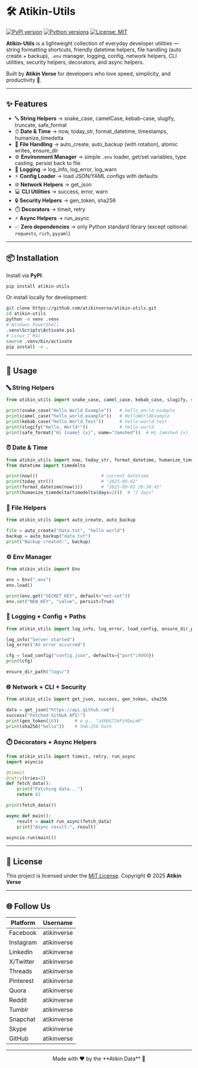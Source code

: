 # 🛠️ Atikin-Utils

[![PyPI version](https://img.shields.io/pypi/v/atikin-utils.svg)](https://pypi.org/project/atikin-utils/)
[![Python versions](https://img.shields.io/pypi/pyversions/atikin-utils.svg)](https://pypi.org/project/atikin-utils/)
[![License: MIT](https://img.shields.io/badge/License-MIT-blue.svg)](LICENSE)

**Atikin-Utils** is a lightweight collection of everyday developer utilities —
string formatting shortcuts, friendly datetime helpers, file handling (auto create + backup), `.env` manager, logging, config, network helpers, CLI utilities, security helpers, decorators, and async helpers.

Built by **Atikin Verse** for developers who love speed, simplicity, and productivity 🚀.

---

## ✨ Features

* 🔤 **String Helpers** → snake\_case, camelCase, kebab-case, slugify, truncate, safe\_format
* ⏰ **Date & Time** → now, today\_str, format\_datetime, timestamps, humanize\_timedelta
* 📂 **File Handling** → auto\_create, auto\_backup (with rotation), atomic writes, ensure\_dir
* ⚙️ **Environment Manager** → simple `.env` loader, get/set variables, type casting, persist back to file
* 📝 **Logging** → log\_info, log\_error, log\_warn
* ⚡ **Config Loader** → load JSON/YAML configs with defaults
* 🌐 **Network Helpers** → get\_json
* 💻 **CLI Utilities** → success, error, warn
* 🔒 **Security Helpers** → gen\_token, sha256
* ⏱️ **Decorators** → timeit, retry
* ⚡ **Async Helpers** → run\_async
* ✅ **Zero dependencies** → only Python standard library (except optional: `requests`, `rich`, `pyyaml`)

---

## 📦 Installation

Install via **PyPI**:

```bash
pip install atikin-utils
```

Or install locally for development:

```bash
git clone https://github.com/atikinverse/atikin-utils.git
cd atikin-utils
python -m venv .venv
# Windows PowerShell
.venv\Scripts\Activate.ps1
# Linux / Mac
source .venv/bin/activate
pip install -e .
```

---

## 🚀 Usage

### 🔤 String Helpers

```python
from atikin_utils import snake_case, camel_case, kebab_case, slugify, safe_format

print(snake_case("Hello World Example"))   # hello_world_example
print(camel_case("hello_world example"))   # HelloWorldExample
print(kebab_case("Hello World_Test"))      # hello-world-test
print(slugify("Hello, World!"))            # hello-world
print(safe_format("Hi {name} {x}", name="Jamshed"))  # Hi Jamshed {x}
```

### ⏰ Date & Time

```python
from atikin_utils import now, today_str, format_datetime, humanize_timedelta
from datetime import timedelta

print(now())                        # current datetime
print(today_str())                  # "2025-09-02"
print(format_datetime(now()))       # "2025-09-02 20:30:45"
print(humanize_timedelta(timedelta(days=2)))  # "2 days"
```

### 📂 File Helpers

```python
from atikin_utils import auto_create, auto_backup

file = auto_create("data.txt", "hello world")
backup = auto_backup("data.txt")
print("Backup created:", backup)
```

### ⚙️ Env Manager

```python
from atikin_utils import Env

env = Env(".env")
env.load()

print(env.get("SECRET_KEY", default="not-set"))
env.set("NEW_KEY", "value", persist=True)
```

### 📝 Logging + Config + Paths

```python
from atikin_utils import log_info, log_error, load_config, ensure_dir_path

log_info("Server started")
log_error("An error occurred")

cfg = load_config("config.json", defaults={"port":8000})
print(cfg)

ensure_dir_path("logs/")
```

### 🌐 Network + CLI + Security

```python
from atikin_utils import get_json, success, gen_token, sha256

data = get_json("https://api.github.com")
success("Fetched GitHub API!")
print(gen_token(16))      # e.g., "aX8bG72kPz9QwLmR"
print(sha256("hello"))    # SHA-256 hash
```

### ⏱️ Decorators + Async Helpers

```python
from atikin_utils import timeit, retry, run_async
import asyncio

@timeit
@retry(tries=3)
def fetch_data():
    print("Fetching data...")
    return 42

print(fetch_data())

async def main():
    result = await run_async(fetch_data)
    print("Async result:", result)

asyncio.run(main())
```

---

## 📜 License

This project is licensed under the [MIT License](LICENSE).
Copyright © 2025 **Atikin Verse**

---

## 🌐 Follow Us

| Platform  | Username    |
| --------- | ----------- |
| Facebook  | atikinverse |
| Instagram | atikinverse |
| LinkedIn  | atikinverse |
| X/Twitter | atikinverse |
| Threads   | atikinverse |
| Pinterest | atikinverse |
| Quora     | atikinverse |
| Reddit    | atikinverse |
| Tumblr    | atikinverse |
| Snapchat  | atikinverse |
| Skype     | atikinverse |
| GitHub    | atikinverse |

---

<div align="center">  
Made with ❤️ by the **Atikin Data** 🚀  
</div>

